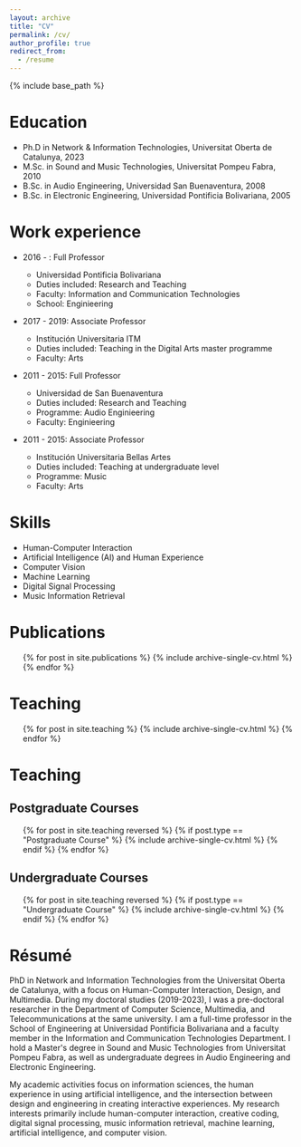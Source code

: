 ```yaml
---
layout: archive
title: "CV"
permalink: /cv/
author_profile: true
redirect_from:
  - /resume
---
```


{% include base_path %}

Education
======
* Ph.D in Network & Information Technologies, Universitat Oberta de Catalunya, 2023
* M.Sc. in Sound and Music Technologies, Universitat Pompeu Fabra, 2010
* B.Sc. in Audio Engineering, Universidad San Buenaventura, 2008
* B.Sc. in Electronic Engineering, Universidad Pontificia Bolivariana, 2005

Work experience
======
* 2016 - : Full Professor
  * Universidad Pontificia Bolivariana
  * Duties included: Research and Teaching
  * Faculty: Information and Communication Technologies
  * School: Enginieering

* 2017 - 2019: Associate Professor
  * Institución Universitaria ITM
  * Duties included: Teaching in the Digital Arts master programme
  * Faculty: Arts
  
* 2011 - 2015: Full Professor
  * Universidad de San Buenaventura
  * Duties included: Research and Teaching
  * Programme: Audio Enginieering
  * Faculty: Enginieering

* 2011 - 2015: Associate Professor
  * Institución Universitaria Bellas Artes
  * Duties included: Teaching at undergraduate level
  * Programme: Music
  * Faculty: Arts
  
Skills
======
* Human-Computer Interaction
* Artificial Intelligence (AI) and Human Experience
* Computer Vision
* Machine Learning
* Digital Signal Processing
* Music Information Retrieval

Publications
======
  <ul>{% for post in site.publications %}
    {% include archive-single-cv.html %}
  {% endfor %}</ul>
    
Teaching
======
  <ul>{% for post in site.teaching %}
    {% include archive-single-cv.html %}
  {% endfor %}</ul>

Teaching
======
## Postgraduate Courses
<ul>{% for post in site.teaching reversed %}
  {% if post.type == "Postgraduate Course" %}
    {% include archive-single-cv.html %}
  {% endif %}
{% endfor %}</ul>

## Undergraduate Courses
<ul>{% for post in site.teaching reversed %}
  {% if post.type == "Undergraduate Course" %}
    {% include archive-single-cv.html %}
  {% endif %}
{% endfor %}</ul>
  
Résumé
======
PhD in Network and Information Technologies from the Universitat Oberta de Catalunya, with a focus on Human-Computer Interaction, Design, and Multimedia. During my doctoral studies (2019-2023), I was a pre-doctoral researcher in the Department of Computer Science, Multimedia, and Telecommunications at the same university. I am a full-time professor in the School of Engineering at Universidad Pontificia Bolivariana and a faculty member in the Information and Communication Technologies Department. I hold a Master's degree in Sound and Music Technologies from Universitat Pompeu Fabra, as well as undergraduate degrees in Audio Engineering and Electronic Engineering.

My academic activities focus on information sciences, the human experience in using artificial intelligence, and the intersection between design and engineering in creating interactive experiences. My research interests primarily include human-computer interaction, creative coding, digital signal processing, music information retrieval, machine learning, artificial intelligence, and computer vision.
